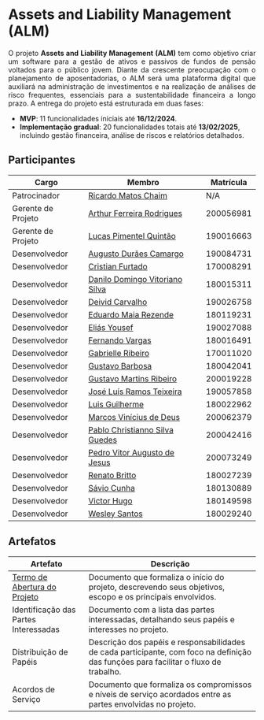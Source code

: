 # Assets and Liability Management (ALM)

<p align="justify">
    O projeto <strong>Assets and Liability Management (ALM)</strong> tem como objetivo criar um software para a gestão de ativos e passivos de fundos de pensão voltados para o público jovem. Diante da crescente preocupação com o planejamento de aposentadorias, o ALM será uma plataforma digital que auxiliará na administração de investimentos e na realização de análises de risco frequentes, essenciais para a sustentabilidade financeira a longo prazo. 
    A entrega do projeto está estruturada em duas fases: 
    <ul>
        <li><strong>MVP</strong>: 11 funcionalidades iniciais até <strong>16/12/2024</strong>.</li>
        <li><strong>Implementação gradual</strong>: 20 funcionalidades totais até <strong>13/02/2025</strong>, incluindo gestão financeira, análise de riscos e relatórios detalhados.</li>
    </ul>
</p>


## Participantes

| Cargo              | Membro                                 | Matrícula |
| ------------------ | -------------------------------------- | --------- |
| Patrocinador       | [Ricardo Matos Chaim][rmc]             | N/A       |
| Gerente de Projeto | [Arthur Ferreira Rodrigues][afr]       | 200056981 |
| Gerente de Projeto | [Lucas Pimentel Quintão][lpq]          | 190016663 |
| Desenvolvedor      | [Augusto Durães Camargo][adc]          | 190084731 |
| Desenvolvedor      | [Cristian Furtado][cf]                 | 170008291 |
| Desenvolvedor      | [Danilo Domingo Vitoriano Silva][ddvs] | 180015311 |
| Desenvolvedor      | [Deivid Carvalho][dc]                  | 190026758 |
| Desenvolvedor      | [Eduardo Maia Rezende][emr]            | 180119231 |
| Desenvolvedor      | [Eliás Yousef][ey]                     | 190027088 |
| Desenvolvedor      | [Fernando Vargas][fv]                  | 180016491 |
| Desenvolvedor      | [Gabrielle Ribeiro][gr]                | 170011020 |
| Desenvolvedor      | [Gustavo Barbosa][gb]                  | 180042041 |
| Desenvolvedor      | [Gustavo Martins Ribeiro][gmr]         | 200019228 |
| Desenvolvedor      | [José Luís Ramos Teixeira][jlrt]       | 190057858 |
| Desenvolvedor      | [Luis Guilherme][lg]                   | 180022962 |
| Desenvolvedor      | [Marcos Vinícius de Deus][mvd]         | 200062379 |
| Desenvolvedor      | [Pablo Christianno Silva Guedes][pcsg] | 200042416 |
| Desenvolvedor      | [Pedro Vitor Augusto de Jesus][pvaj]   | 200073249 |
| Desenvolvedor      | [Renato Britto][rb]                    | 180027239 |
| Desenvolvedor      | [Sávio Cunha][sc]                      | 180130889 |
| Desenvolvedor      | [Victor Hugo][vh]                      | 180149598 |
| Desenvolvedor      | [Wesley Santos][ws]                    | 180029240 |

## Artefatos

| Artefato                                          | Descrição                                                                                                                            |
| ------------------------------------------------- | ------------------------------------------------------------------------------------------------------------------------------------ |
| [Termo de Abertura do Projeto][termo-de-abertura] | Documento que formaliza o início do projeto, descrevendo seus objetivos, escopo e os principais envolvidos.                          |
| Identificação das Partes Interessadas             | Documento com a lista das partes interessadas, detalhando seus papéis e interesses no projeto.                                       |
| Distribuição de Papéis                            | Descrição dos papéis e responsabilidades de cada participante, com foco na definição das funções para facilitar o fluxo de trabalho. |
| Acordos de Serviço                                | Documento que formaliza os compromissos e níveis de serviço acordados entre as partes envolvidas no projeto.                         |

[termo-de-abertura]: https://docs.google.com/document/d/1RtdJ9rD9EtuHnIm3jXQxQEWQ7D4RZyzI8Id0qLZPs0Y/edit?tab=t.0
[rmc]: http://lattes.cnpq.br/0716559775355685  
[afr]: https://github.com/ArthurFerreiraRodrigues
[lpq]: https://github.com/LucasPimentel123
[adc]: https://github.com/augustocrmg
[cf]: https://github.com/csafurtado
[ddvs]: https://github.com/danilow200
[dc]: https://github.com/deivid-a1
[emr]: https://github.com/eduardomr
[ey]: https://github.com/eliasyousef00
[fv]: https://github.com/SFernandoS
[gr]: https://github.com/Gabrielle-Ribeiro
[gb]: https://github.com/brbsg
[gmr]: https://github.com/gustavomartins-github
[jlrt]: https://github.com/joseluis-rt
[lg]: https://github.com/luisgaboardi
[mvd]: https://github.com/Marcos574
[pcsg]: https://github.com/PabloChristianno
[pvaj]: https://github.com/Peedrooo
[rb]: https://github.com/RenatoBrittoAraujo
[sc]: https://github.com/savioc2
[vh]: https://github.com/8ifq3
[ws]: https://github.com/wesleysantos00